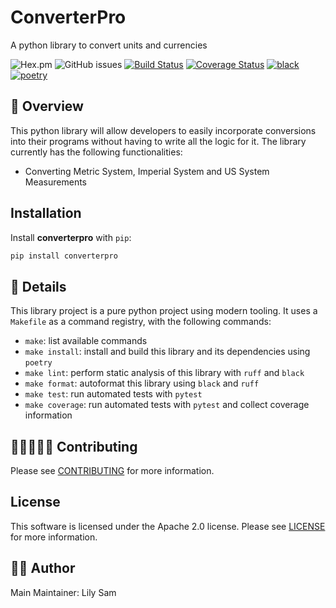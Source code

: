 # ConverterPro
A python library to convert units and currencies

![Hex.pm](https://img.shields.io/hexpm/l/apa?style=flat&color=brightgreen)
![GitHub issues](https://img.shields.io/github/issues/oforiwaasam/converterpro)
[![Build Status](https://img.shields.io/github/actions/workflow/status/oforiwaasam/converterpro/build.yml)](https://github.com/oforiwaasam/converterpro/actions/workflows/build.yml)
[![Coverage Status](https://coveralls.io/repos/github/oforiwaasam/converterpro/badge.svg?branch=main&kill_cache=1)](https://coveralls.io/github/oforiwaasam/converterpro?branch=main)
[![black](https://img.shields.io/badge/code%20style-black-000000)](https://github.com/psf/black)
[![poetry](https://img.shields.io/badge/packaging-poetry-008adf)](https://python-poetry.org/)

## 🔭 Overview
This python library will allow developers to easily incorporate conversions into their programs without having to write all the logic for it. The library currently has the following functionalities:
- Converting Metric System, Imperial System and US System Measurements

## Installation

Install **converterpro** with `pip`:

```bash
pip install converterpro
```

## 📝 Details
This library project is a pure python project using modern tooling. It uses a `Makefile` as a command registry, with the following commands:
- `make`: list available commands
- `make install`: install and build this library and its dependencies using `poetry`
- `make lint`: perform static analysis of this library with `ruff` and `black`
- `make format`: autoformat this library using `black` and `ruff`
- `make test`: run automated tests with `pytest`
- `make coverage`: run automated tests with `pytest` and collect coverage information

## 👩🏾‍💻👨🏾‍ Contributing

Please see [CONTRIBUTING](CONTRIBUTING.md) for more information.

## License

This software is licensed under the Apache 2.0 license. Please see [LICENSE](LICENSE) for more information.

## 🙎🏾‍ Author
Main Maintainer: Lily Sam

